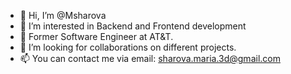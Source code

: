 - 👋 Hi, I’m @Msharova
- 👀 I’m interested in Backend and Frontend development
- 🌱 Former Software Engineer at AT&T.
- 💞️ I’m looking for collaborations on different projects.
- 📫 You can contact me via email: sharova.maria.3d@gmail.com

<!---
Msharova/Msharova is a ✨ special ✨ repository because its `README.md` (this file) appears on your GitHub profile.
You can click the Preview link to take a look at your changes.
--->
